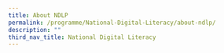 ```yaml
---
title: About NDLP
permalink: /programme/National-Digital-Literacy/about-ndlp/
description: ""
third_nav_title: National Digital Literacy
---
```


